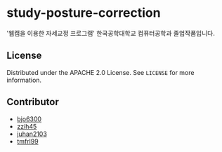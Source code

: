 # study-posture-correction
'웹캠을 이용한 자세교정 프로그램' 한국공학대학교 컴퓨터공학과 졸업작품입니다. 

## License

Distributed under the APACHE 2.0 License. See `LICENSE` for more information.

## Contributor
* [bjo6300](https://github.com/bjo6300) <br>
* [zzih45](https://github.com/zzih45) <br>
* [juhan2103](https://github.com/juhan2103) <br>
* [tmfrl99](https://github.com/tmfrl99) <br>
